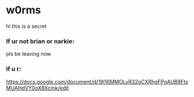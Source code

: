 w0rms
=====

hi this is a secret
### If ur not brian or narkie:
pls be leaving now
### if u r:
https://docs.google.com/document/d/19I16MMOLyR32gCXRhgFPgAUB9FtsMUAHdVY0oX8Xcmk/edit